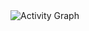 <img src="https://github-readme-activity-graph.vercel.app/graph?username=Mykyta-G&theme=github-compact" alt="Activity Graph" />
